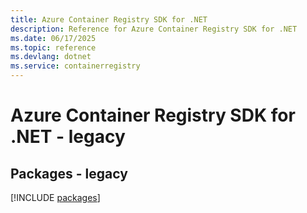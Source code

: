 ```yaml
---
title: Azure Container Registry SDK for .NET
description: Reference for Azure Container Registry SDK for .NET
ms.date: 06/17/2025
ms.topic: reference
ms.devlang: dotnet
ms.service: containerregistry
---
```

# Azure Container Registry SDK for .NET - legacy
## Packages - legacy
[!INCLUDE [packages](container-registry-index.md)]
